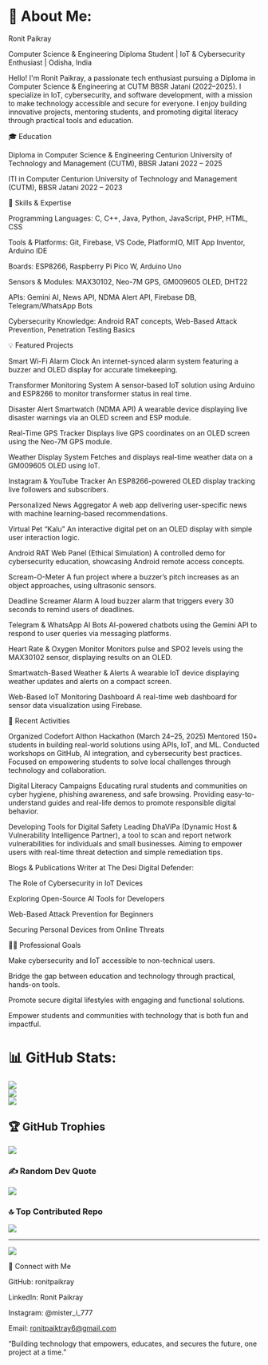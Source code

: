 # 💫 About Me:
Ronit Paikray

Computer Science & Engineering Diploma Student | IoT & Cybersecurity Enthusiast | Odisha, India

Hello! I'm Ronit Paikray, a passionate tech enthusiast pursuing a Diploma in Computer Science & Engineering at CUTM BBSR Jatani (2022–2025). I specialize in IoT, cybersecurity, and software development, with a mission to make technology accessible and secure for everyone. I enjoy building innovative projects, mentoring students, and promoting digital literacy through practical tools and education.



🎓 Education





Diploma in Computer Science & Engineering
Centurion University of Technology and Management (CUTM), BBSR Jatani
2022 – 2025



ITI in Computer
Centurion University of Technology and Management (CUTM), BBSR Jatani
2022 – 2023



🧠 Skills & Expertise





Programming Languages: C, C++, Java, Python, JavaScript, PHP, HTML, CSS



Tools & Platforms: Git, Firebase, VS Code, PlatformIO, MIT App Inventor, Arduino IDE



Boards: ESP8266, Raspberry Pi Pico W, Arduino Uno



Sensors & Modules: MAX30102, Neo-7M GPS, GM009605 OLED, DHT22



APIs: Gemini AI, News API, NDMA Alert API, Firebase DB, Telegram/WhatsApp Bots



Cybersecurity Knowledge: Android RAT concepts, Web-Based Attack Prevention, Penetration Testing Basics



💡 Featured Projects





Smart Wi-Fi Alarm Clock
An internet-synced alarm system featuring a buzzer and OLED display for accurate timekeeping.



Transformer Monitoring System
A sensor-based IoT solution using Arduino and ESP8266 to monitor transformer status in real time.



Disaster Alert Smartwatch (NDMA API)
A wearable device displaying live disaster warnings via an OLED screen and ESP module.



Real-Time GPS Tracker
Displays live GPS coordinates on an OLED screen using the Neo-7M GPS module.



Weather Display System
Fetches and displays real-time weather data on a GM009605 OLED using IoT.



Instagram & YouTube Tracker
An ESP8266-powered OLED display tracking live followers and subscribers.



Personalized News Aggregator
A web app delivering user-specific news with machine learning-based recommendations.



Virtual Pet “Kalu”
An interactive digital pet on an OLED display with simple user interaction logic.



Android RAT Web Panel (Ethical Simulation)
A controlled demo for cybersecurity education, showcasing Android remote access concepts.



Scream-O-Meter
A fun project where a buzzer’s pitch increases as an object approaches, using ultrasonic sensors.



Deadline Screamer Alarm
A loud buzzer alarm that triggers every 30 seconds to remind users of deadlines.



Telegram & WhatsApp AI Bots
AI-powered chatbots using the Gemini API to respond to user queries via messaging platforms.



Heart Rate & Oxygen Monitor
Monitors pulse and SPO2 levels using the MAX30102 sensor, displaying results on an OLED.



Smartwatch-Based Weather & Alerts
A wearable IoT device displaying weather updates and alerts on a compact screen.



Web-Based IoT Monitoring Dashboard
A real-time web dashboard for sensor data visualization using Firebase.



🎯 Recent Activities





Organized Codefort AIthon Hackathon (March 24–25, 2025)
Mentored 150+ students in building real-world solutions using APIs, IoT, and ML.
Conducted workshops on GitHub, AI integration, and cybersecurity best practices.
Focused on empowering students to solve local challenges through technology and collaboration.



Digital Literacy Campaigns
Educating rural students and communities on cyber hygiene, phishing awareness, and safe browsing.
Providing easy-to-understand guides and real-life demos to promote responsible digital behavior.



Developing Tools for Digital Safety
Leading DhaViPa (Dynamic Host & Vulnerability Intelligence Partner), a tool to scan and report network vulnerabilities for individuals and small businesses.
Aiming to empower users with real-time threat detection and simple remediation tips.



Blogs & Publications
Writer at The Desi Digital Defender:





The Role of Cybersecurity in IoT Devices



Exploring Open-Source AI Tools for Developers



Web-Based Attack Prevention for Beginners



Securing Personal Devices from Online Threats



🧑‍💻 Professional Goals





Make cybersecurity and IoT accessible to non-technical users.



Bridge the gap between education and technology through practical, hands-on tools.



Promote secure digital lifestyles with engaging and functional solutions.



Empower students and communities with technology that is both fun and impactful.
# 📊 GitHub Stats:
![](https://github-readme-stats.vercel.app/api?username=Ronit-paikray&theme=dark&hide_border=false&include_all_commits=false&count_private=false)<br/>
![](https://github-readme-streak-stats.herokuapp.com/?user=Ronit-paikray&theme=dark&hide_border=false)<br/>
![](https://github-readme-stats.vercel.app/api/top-langs/?username=Ronit-paikray&theme=dark&hide_border=false&include_all_commits=false&count_private=false&layout=compact)

## 🏆 GitHub Trophies
![](https://github-profile-trophy.vercel.app/?username=Ronit-paikray&theme=radical&no-frame=false&no-bg=true&margin-w=4)

### ✍️ Random Dev Quote
![](https://quotes-github-readme.vercel.app/api?type=horizontal&theme=radical)

### 🔝 Top Contributed Repo
![](https://github-contributor-stats.vercel.app/api?username=Ronit-paikray&limit=5&theme=dark&combine_all_yearly_contributions=true)

---
[![](https://visitcount.itsvg.in/api?id=Ronit-paikray&icon=0&color=0)](https://visitcount.itsvg.in)

<!-- Proudly created with GPRM ( https://gprm.itsvg.in ) -->
🔗 Connect with Me





GitHub: ronitpaikray



LinkedIn: Ronit Paikray



Instagram: @mister_i_777



Email: ronitpaiktray6@gmail.com



“Building technology that empowers, educates, and secures the future, one project at a time.”
